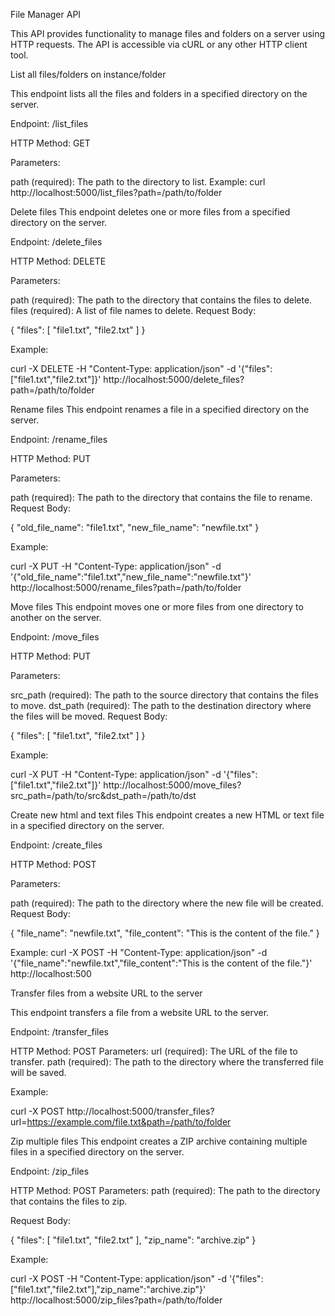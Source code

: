 File Manager API

This API provides functionality to manage files and folders on a server using HTTP requests. The API is accessible via cURL or any other HTTP client tool.

List all files/folders on instance/folder

This endpoint lists all the files and folders in a specified directory on the server.

Endpoint: /list_files

HTTP Method: GET

Parameters:

path (required): The path to the directory to list.
Example:
curl http://localhost:5000/list_files?path=/path/to/folder

Delete files
This endpoint deletes one or more files from a specified directory on the server.

Endpoint: /delete_files

HTTP Method: DELETE

Parameters:

path (required): The path to the directory that contains the files to delete.
files (required): A list of file names to delete.
Request Body:

{
    "files": [
        "file1.txt",
        "file2.txt"
    ]
}

Example:

curl -X DELETE -H "Content-Type: application/json" -d '{"files":["file1.txt","file2.txt"]}' http://localhost:5000/delete_files?path=/path/to/folder


Rename files
This endpoint renames a file in a specified directory on the server.

Endpoint: /rename_files

HTTP Method: PUT

Parameters:

path (required): The path to the directory that contains the file to rename.
Request Body:

{
    "old_file_name": "file1.txt",
    "new_file_name": "newfile.txt"
}

Example:


curl -X PUT -H "Content-Type: application/json" -d '{"old_file_name":"file1.txt","new_file_name":"newfile.txt"}' http://localhost:5000/rename_files?path=/path/to/folder

Move files
This endpoint moves one or more files from one directory to another on the server.

Endpoint: /move_files

HTTP Method: PUT

Parameters:

src_path (required): The path to the source directory that contains the files to move.
dst_path (required): The path to the destination directory where the files will be moved.
Request Body:

{
    "files": [
        "file1.txt",
        "file2.txt"
    ]
}

Example:


curl -X PUT -H "Content-Type: application/json" -d '{"files":["file1.txt","file2.txt"]}' http://localhost:5000/move_files?src_path=/path/to/src&dst_path=/path/to/dst

Create new html and text files
This endpoint creates a new HTML or text file in a specified directory on the server.

Endpoint: /create_files

HTTP Method: POST

Parameters:

path (required): The path to the directory where the new file will be created.
Request Body:

{
    "file_name": "newfile.txt",
    "file_content": "This is the content of the file."
}

Example:
curl -X POST -H "Content-Type: application/json" -d '{"file_name":"newfile.txt","file_content":"This is the content of the file."}' http://localhost:500


Transfer files from a website URL to the server

This endpoint transfers a file from a website URL to the server.

Endpoint: /transfer_files

HTTP Method: POST
Parameters:
url (required): The URL of the file to transfer.
path (required): The path to the directory where the transferred file will be saved.

Example:

curl -X POST http://localhost:5000/transfer_files?url=https://example.com/file.txt&path=/path/to/folder


Zip multiple files
This endpoint creates a ZIP archive containing multiple files in a specified directory on the server.

Endpoint: /zip_files

HTTP Method: POST
Parameters:
path (required): The path to the directory that contains the files to zip.

Request Body:


{
    "files": [
        "file1.txt",
        "file2.txt"
    ],
    "zip_name": "archive.zip"
}

Example:

curl -X POST -H "Content-Type: application/json" -d '{"files":["file1.txt","file2.txt"],"zip_name":"archive.zip"}' http://localhost:5000/zip_files?path=/path/to/folder

